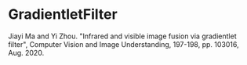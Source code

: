 # GradientletFilter

Jiayi Ma and Yi Zhou. "Infrared and visible image fusion via gradientlet filter", Computer Vision and Image Understanding, 197-198, pp. 103016, Aug. 2020.
